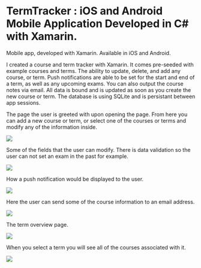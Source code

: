 # TermTracker : iOS and Android Mobile Application Developed in C# with Xamarin.
Mobile app, developed with Xamarin. Available in iOS and Android.


I created a course and term tracker with Xamarin. It comes pre-seeded with example courses and terms. The ability to update, delete, and add any course, or term. Push notifications are able to be set for the start and end of a term, as well as any upcoming exams. You can also output the course notes via email. All data is bound and is updated as soon as you create the new course or term. The database is using SQLite and is persistant between app sessions. 


The page the user is greeted with upon opening the page. From here you can add a new course or term, or select one of the courses or terms and modify any of the information inside.

![](UserInterface/CourseOverview.png)

Some of the fields that the user can modify. There is data validation so the user can not set an exam in the past for example.

![](UserInterface/DetailedCourseView.png)

How a push notification would be displayed to the user.

![](UserInterface/PushNotification.png)

Here the user can send some of the course information to an email address.

![](UserInterface/ShareNotes.png)

The term overview page.

![](UserInterface/TermOverview.png)

When you select a term you will see all of the courses associated with it.

![](UserInterface/TermCourseView.png)

